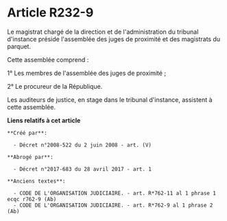 # Article R232-9

Le magistrat chargé de la direction et de l'administration du tribunal d'instance préside l'assemblée des juges de proximité
et des magistrats du parquet.

Cette assemblée comprend :

1° Les membres de l'assemblée des juges de proximité ;

2° Le procureur de la République.

Les auditeurs de justice, en stage dans le tribunal d'instance, assistent à cette assemblée.

**Liens relatifs à cet article**

	**Créé par**:

	  - Décret n°2008-522 du 2 juin 2008 - art. (V)

	**Abrogé par**:

	  - Décret n°2017-683 du 28 avril 2017 - art. 1

	**Anciens textes**:

	  - CODE DE L'ORGANISATION JUDICIAIRE. - art. R*762-11 al 1 phrase 1 ecqc r762-9 (Ab)
	  - CODE DE L'ORGANISATION JUDICIAIRE. - art. R*762-9 al 1 phrase 2 (Ab)

